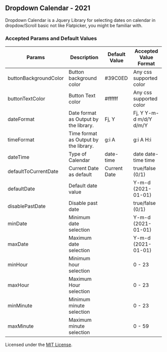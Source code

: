 ## Dropdown Calendar - 2021
<p>Dropdown Calendar is a Jquery Library for selecting dates on calendar in dropdow/Scroll basic not like Flatpicker, you might be familiar with.</p>
<h3> Accepted Params and Default Values </h3>

<table class="table table-striped table-bordered">
  <thead>
      <tr>
          <th>Params</th>
          <th>Description</th>
          <th>Default Value</th>
          <th>Accepted Value Format</th>
      </tr>
  </thead>
  <tbody>
      <tr>
          <td>buttonBackgroundColor </td>
          <td>Button background color </td>
          <td>#39C0ED</td>
          <td>Any css supported color</td>
      </tr>
      <tr>
          <td>buttonTextColor</td>
          <td>Button Text color </td>
          <td>#ffffff</td>
          <td>Any css supported color</td>
      </tr>
      <tr>
          <td>dateFormat</td>
          <td>Date format as Output by the library.</td>
          <td>Fj, Y</td>
          <td><span class="badge badge-info">Fj, Y</span> <span class="badge badge-primary">Y-m-d</span> <span class="badge badge-danger">m/d/Y</span> <span                    class="badge badge-success">d/m/Y</span>
          </td>
      </tr>
      <tr>
          <td>timeFormat</td>
          <td>Time format as Output by the library.</td>
          <td>g:i A</td>
          <td><span class="badge badge-info">g:i A</span> <span class="badge badge-primary">H:i</span>
      </tr>
      <tr>
          <td>dateTime</td>
          <td>Type of Calendar</td>
          <td>date-time</td>
          <td><span class="badge badge-info">date</span> <span class="badge badge-primary">date-time</span> <span class="badge badge-danger">time</span></td>
      </tr>
      <tr>
          <td>defaultToCurrentDate</td>
          <td>Current Date as default</td>
          <td>Current Date</td>
          <td>true/false (0/1)</td>
      </tr>
      <tr>
          <td>defaultDate</td>
          <td>Default date value</td>
          <td></td>
          <td>Y-m-d (2021-01-01)</td>
      </tr>
      <tr>
          <td>disablePastDate</td>
          <td>Disable past date</td>
          <td></td>
          <td>true/false (0/1)</td>
      </tr>
      <tr>
          <td>minDate</td>
          <td>Minimum date selection</td>
          <td></td>
          <td>Y-m-d (2021-01-01)</td>
      </tr>
      <tr>
          <td>maxDate</td>
          <td>Maximum date selection</td>
          <td></td>
          <td>Y-m-d (2021-01-01)</td>                                
      </tr>
      <tr>
          <td>minHour</td>
          <td>Minimum hour selection</td>
          <td></td>
          <td>0 - 23</td> 
      </tr>
      <tr>
          <td>maxHour</td>
          <td>Maximum Hour selection</td>
          <td></td>
          <td>0 - 23</td> 
      </tr>
      <tr>
          <td>minMinute</td>
          <td>Minimum minute selection</td>
          <td></td>
          <td>0 - 23</td>
      </tr>
      <tr>
          <td>maxMinute</td>
          <td>Maximum minute selection</td>
          <td></td>
          <td>0 - 59</td>
      </tr>
   </tbody>
 </table>
                        
Licensed under the [MIT License](LICENSE).
